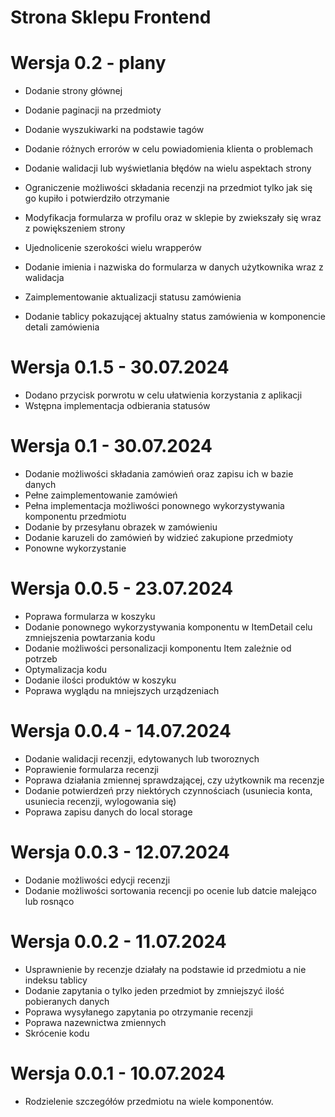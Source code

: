 # Strona Sklepu Frontend

# Wersja 0.2 - plany

- Dodanie strony głównej

- Dodanie paginacji na przedmioty
- Dodanie wyszukiwarki na podstawie tagów

- Dodanie różnych errorów w celu powiadomienia klienta o problemach
- Dodanie walidacji lub wyświetlania błędów na wielu aspektach strony

- Ograniczenie możliwości składania recenzji na przedmiot tylko jak się go kupiło i potwierdziło otrzymanie

- Modyfikacja formularza w profilu oraz w sklepie by zwiekszały się wraz z powiększeniem strony
- Ujednolicenie szerokości wielu wrapperów
- Dodanie imienia i nazwiska do formularza w danych użytkownika wraz z walidacja

- Zaimplementowanie aktualizacji statusu zamówienia
- Dodanie tablicy pokazującej aktualny status zamówienia w komponencie detali zamówienia

# Wersja 0.1.5 - 30.07.2024

- Dodano przycisk porwrotu w celu ułatwienia korzystania z aplikacji
- Wstępna implementacja odbierania statusów

# Wersja 0.1 - 30.07.2024 

- Dodanie możliwości składania zamówień oraz zapisu ich w bazie danych
- Pełne zaimplementowanie zamówień 
- Pełna implementacja możliwości ponownego wykorzystywania komponentu przedmiotu 
- Dodanie by przesyłanu obrazek w zamówieniu
- Dodanie karuzeli do zamówień by widzieć zakupione przedmioty
- Ponowne wykorzystanie

# Wersja 0.0.5 - 23.07.2024

- Poprawa formularza w koszyku 
- Dodanie ponownego wykorzystywania komponentu w ItemDetail celu zmniejszenia powtarzania kodu
- Dodanie możliwości personalizacji komponentu Item zależnie od potrzeb
- Optymalizacja kodu
- Dodanie ilości produktów w koszyku
- Poprawa wyglądu na mniejszych urządzeniach 

# Wersja 0.0.4 - 14.07.2024

- Dodanie walidacji recenzji, edytowanych lub tworoznych 
- Poprawienie formularza recenzji 
- Poprawa działania zmiennej sprawdzającej, czy użytkownik ma recenzje
- Dodanie potwierdzeń przy niektórych czynnościach (usuniecia konta, usuniecia recenzji, wylogowania się) 
- Poprawa zapisu danych do local storage

# Wersja 0.0.3 - 12.07.2024

- Dodanie możliwości edycji recenzji
- Dodanie możliwości sortowania recencji po ocenie lub datcie malejąco lub rosnąco

# Wersja 0.0.2 - 11.07.2024

- Usprawnienie by recenzje działały na podstawie id przedmiotu a nie indeksu tablicy
- Dodanie zapytania o tylko jeden przedmiot by zmniejszyć ilość pobieranych danych
- Poprawa wysyłanego zapytania po otrzymanie recenzji
- Poprawa nazewnictwa zmiennych
- Skrócenie kodu

# Wersja 0.0.1 - 10.07.2024

- Rodzielenie szczegółów przedmiotu na wiele komponentów.

